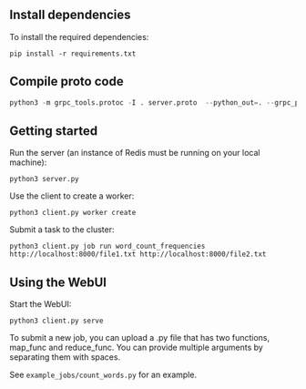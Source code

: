 ## Install dependencies

To install the required dependencies:

```pip install -r requirements.txt```

## Compile proto code

```python
python3 -m grpc_tools.protoc -I . server.proto  --python_out=. --grpc_python_out=.
```

## Getting started

Run the server (an instance of Redis must be running on your local machine):

```python3 server.py```

Use the client to create a worker:

```python3 client.py worker create```

Submit a task to the cluster:

```python3 client.py job run word_count_frequencies http://localhost:8000/file1.txt http://localhost:8000/file2.txt```

## Using the WebUI

Start the WebUI:

```python3 client.py serve```

To submit a new job, you can upload a .py file that has two functions, map_func and reduce_func. You can provide multiple arguments by separating them with spaces.

See `example_jobs/count_words.py` for an example.
